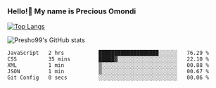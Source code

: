 ### Hello!👋 My name is Precious Omondi 

[![Top Langs](https://github-readme-stats.vercel.app/api/top-langs/?username=Presho99&langs_count=8&theme=dark)](https://github.com/Presho99/github-readme-stats)

![Presho99's GitHub stats](https://github-readme-stats.vercel.app/api?username=Presho99&show_icons=true&theme=dark)

<!--START_SECTION:waka-->

```text
JavaScript   2 hrs           ███████████████████░░░░░░   76.29 %
CSS          35 mins         █████▓░░░░░░░░░░░░░░░░░░░   22.10 %
XML          1 min           ▒░░░░░░░░░░░░░░░░░░░░░░░░   00.88 %
JSON         1 min           ▒░░░░░░░░░░░░░░░░░░░░░░░░   00.67 %
Git Config   0 secs          ░░░░░░░░░░░░░░░░░░░░░░░░░   00.06 %
```

<!--END_SECTION:waka-->

